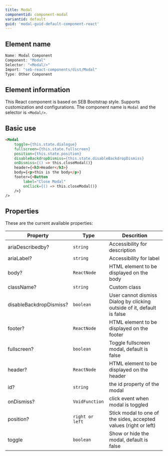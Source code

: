 ```yaml
---
title: Modal
componentid: component-modal
variantid: default
guid: 'modal-guid-default-component-react'
---
```


## Element name
```javascript
Name: Modal Component
Component: "Modal"
Selector: "<Modal/>"
Import: "seb-react-components/dist/Modal"
Type: Other Component
```

## Element information 
This React component is based on SEB Bootstrap style. Supports customization and configurations. The component name is `Modal` and the selector is `<Modal/>`.

## Basic use
```html
<Modal
    toggle={this.state.dialogue}
    fullscreen={this.state.fullscreen}
    position={this.state.position}
    disableBackdropDismiss={this.state.disableBackdropDismiss}
    onDismiss={() => this.closeModal()}
    header={<h3>Header</h3>}
    body={<p>this is the body</p>}
    footer={<Button
        label="Close Modal"
        onClick={() => this.closeModal()}
    />}
/>
```

## Properties
These are the current available properties:

| Property                | Type            | Descrition                                                             |
| ----------------------- | --------------- | ---------------------------------------------------------------------- |
| ariaDescribedby?        | `string`        | Accessibility for description                                          |
| ariaLabel?              | `string`        | Accessibility for label                                                |
| body?                   | `ReactNode`     | HTML element to be displayed on the body                               |
| className?              | `string`        | Custom class                                                           |
| disableBackdropDismiss? | `boolean`       | User cannot dismiss Dialog by clicking outside of it, default is false |
| footer?                 | `ReactNode`     | HTML element to be displayed on the footer                             |
| fullscreen?             | `boolean`       | Toggle fullscreen modal, default is false                              |
| header?                 | `ReactNode`     | HTML element to be displayed on the header                             |
| id?                     | `string`        | the id property of the modal                                           |
| onDismiss?              | `VoidFunction`  | click event when modal is toggled                                      |
| position?               | `right or left` | Stick modal to one of the sides, accepted values (right or left)       |
| toggle                  | `boolean`       | Show or hide the modal, default is false                               |